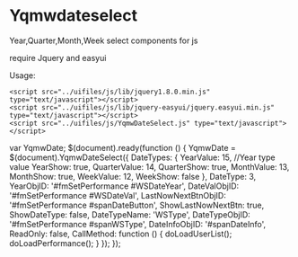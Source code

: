 # Yqmwdateselect
Year,Quarter,Month,Week select components for js


require Jquery and easyui

Usage:

    <script src="../uifiles/js/lib/jquery1.8.0.min.js" type="text/javascript"></script>
    <script src="../uifiles/js/lib/jquery-easyui/jquery.easyui.min.js" type="text/javascript"></script> 
    <script src="../uifiles/js/YqmwDateSelect.js" type="text/javascript"></script>
    
var YqmwDate;
        $(document).ready(function () {
            YqmwDate = $(document).YqmwDateSelect({
               DateTypes: {
                    YearValue: 15,   //Year type value
                    YearShow: true,
                    QuarterValue: 14,
                    QuarterShow: true,
                    MonthValue: 13,
                    MonthShow: true,
                    WeekValue: 12,
                    WeekShow: false
                },
                DateType: 3,
                YearObjID: '#fmSetPerformance #WSDateYear',
                DateValObjID: '#fmSetPerformance #WSDateVal',
                LastNowNextBtnObjID: '#fmSetPerformance #spanDateButton',
                ShowLastNowNextBtn: true,
                ShowDateType: false,
                DateTypeName: 'WSType',
                DateTypeObjID: '#fmSetPerformance #spanWSType',
                DateInfoObjID: '#spanDateInfo',
                ReadOnly: false,
                CallMethod: function () {
                    doLoadUserList();
                    doLoadPerformance();
                }
            });
        });
